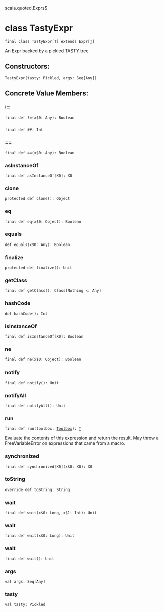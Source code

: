 scala.quoted.Exprs$
# class TastyExpr

<pre><code class="language-scala" >final class TastyExpr[T] extends Expr[<a href="./TastyExpr.md#T">T</a>]</pre></code>
An Expr backed by a pickled TASTY tree

## Constructors:
<pre><code class="language-scala" >TastyExpr(tasty: Pickled, args: Seq[Any])</pre></code>

## Concrete Value Members:
### !=
<pre><code class="language-scala" >final def !=(x$0: Any): Boolean</pre></code>

### ##
<pre><code class="language-scala" >final def ##: Int</pre></code>

### ==
<pre><code class="language-scala" >final def ==(x$0: Any): Boolean</pre></code>

### asInstanceOf
<pre><code class="language-scala" >final def asInstanceOf[X0]: X0</pre></code>

### clone
<pre><code class="language-scala" >protected def clone(): Object</pre></code>

### eq
<pre><code class="language-scala" >final def eq(x$0: Object): Boolean</pre></code>

### equals
<pre><code class="language-scala" >def equals(x$0: Any): Boolean</pre></code>

### finalize
<pre><code class="language-scala" >protected def finalize(): Unit</pre></code>

### getClass
<pre><code class="language-scala" >final def getClass(): Class[Nothing <: Any]</pre></code>

### hashCode
<pre><code class="language-scala" >def hashCode(): Int</pre></code>

### isInstanceOf
<pre><code class="language-scala" >final def isInstanceOf[X0]: Boolean</pre></code>

### ne
<pre><code class="language-scala" >final def ne(x$0: Object): Boolean</pre></code>

### notify
<pre><code class="language-scala" >final def notify(): Unit</pre></code>

### notifyAll
<pre><code class="language-scala" >final def notifyAll(): Unit</pre></code>

### run
<pre><code class="language-scala" >final def run(toolbox: <a href="../Toolbox.md">Toolbox</a>): <a href="../Expr.md#T">T</a></pre></code>
Evaluate the contents of this expression and return the result.
May throw a FreeVariableError on expressions that came from a macro.

### synchronized
<pre><code class="language-scala" >final def synchronized[X0](x$0: X0): X0</pre></code>

### toString
<pre><code class="language-scala" >override def toString: String</pre></code>

### wait
<pre><code class="language-scala" >final def wait(x$0: Long, x$1: Int): Unit</pre></code>

### wait
<pre><code class="language-scala" >final def wait(x$0: Long): Unit</pre></code>

### wait
<pre><code class="language-scala" >final def wait(): Unit</pre></code>

### args
<pre><code class="language-scala" >val args: Seq[Any]</pre></code>

### tasty
<pre><code class="language-scala" >val tasty: Pickled</pre></code>

